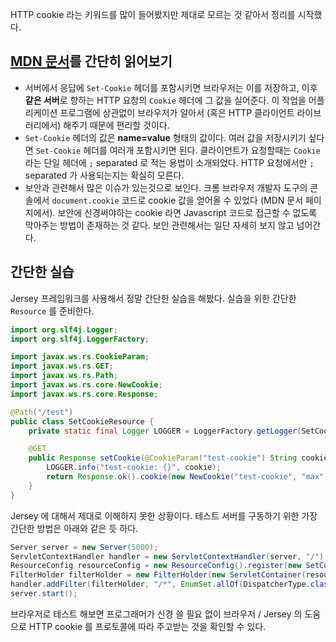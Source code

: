 HTTP cookie 라는 키워드를 많이 들어봤지만 제대로 모르는 것 같아서 정리를 시작했다.

## [MDN 문서](https://developer.mozilla.org/ko/docs/Web/HTTP/Cookies)를 간단히 읽어보기

* 서버에서 응답에 `Set-Cookie` 헤더를 포함시키면 브라우저는 이를 저장하고, 이후 **같은 서버**로 향하는 HTTP 요청의 `Cookie` 헤더에 그 값을 실어준다. 이 작업을 어플리케이션 프로그램에 상관없이 브라우저가 알아서 (혹은 HTTP 클라이언트 라이브러리에서) 해주기 때문에 편리할 것이다.
* `Set-Cookie` 헤더의 값은 **name=value** 형태의 값이다. 여러 값을 저장시키기 싶다면 `Set-Cookie` 헤더를 여러개 포함시키면 된다. 클라이언트가 요청할때는 `Cookie` 라는 단일 헤더에 `;` separated 로 적는 용법이 소개되었다. HTTP 요청에서만 `;` separated 가 사용되는지는 확실히 모른다.
* 보안과 관련해서 많은 이슈가 있는것으로 보인다. 크롬 브라우저 개발자 도구의 콘솔에서 `document.cookie` 코드로 cookie 값을 얻어올 수 있었다 (MDN 문서 페이지에서). 보안에 신경써야하는 cookie 라면 Javascript 코드로 접근할 수 없도록 막아주는 방법이 존재하는 것 같다. 보안 관련해서는 일단 자세히 보지 않고 넘어간다.

## 간단한 실습

Jersey 프레임워크를 사용해서 정말 간단한 실습을 해봤다. 실습을 위한 간단한 `Resource` 를 준비한다.

```java
import org.slf4j.Logger;
import org.slf4j.LoggerFactory;

import javax.ws.rs.CookieParam;
import javax.ws.rs.GET;
import javax.ws.rs.Path;
import javax.ws.rs.core.NewCookie;
import javax.ws.rs.core.Response;

@Path("/test")
public class SetCookieResource {
    private static final Logger LOGGER = LoggerFactory.getLogger(SetCookieResource.class);

    @GET
    public Response setCookie(@CookieParam("test-cookie") String cookie) {
        LOGGER.info("test-cookie: {}", cookie);
        return Response.ok().cookie(new NewCookie("test-cookie", "max")).build();
    }
}
```

Jersey 에 대해서 제대로 이해하지 못한 상황이다. 테스트 서버를 구동하기 위한 가장 간단한 방법은 아래와 같은 듯 하다.

```java
Server server = new Server(5000);
ServletContextHandler handler = new ServletContextHandler(server, "/");
ResourceConfig resourceConfig = new ResourceConfig().register(new SetCookieResource());
FilterHolder filterHolder = new FilterHolder(new ServletContainer(resourceConfig));
handler.addFilter(filterHolder, "/*", EnumSet.allOf(DispatcherType.class));
server.start();
```

브라우저로 테스트 해보면 프로그래머가 신경 쓸 필요 없이 브라우저 / Jersey 의 도움으로 HTTP cookie 를 프로토콜에 따라 주고받는 것을 확인할 수 있다.